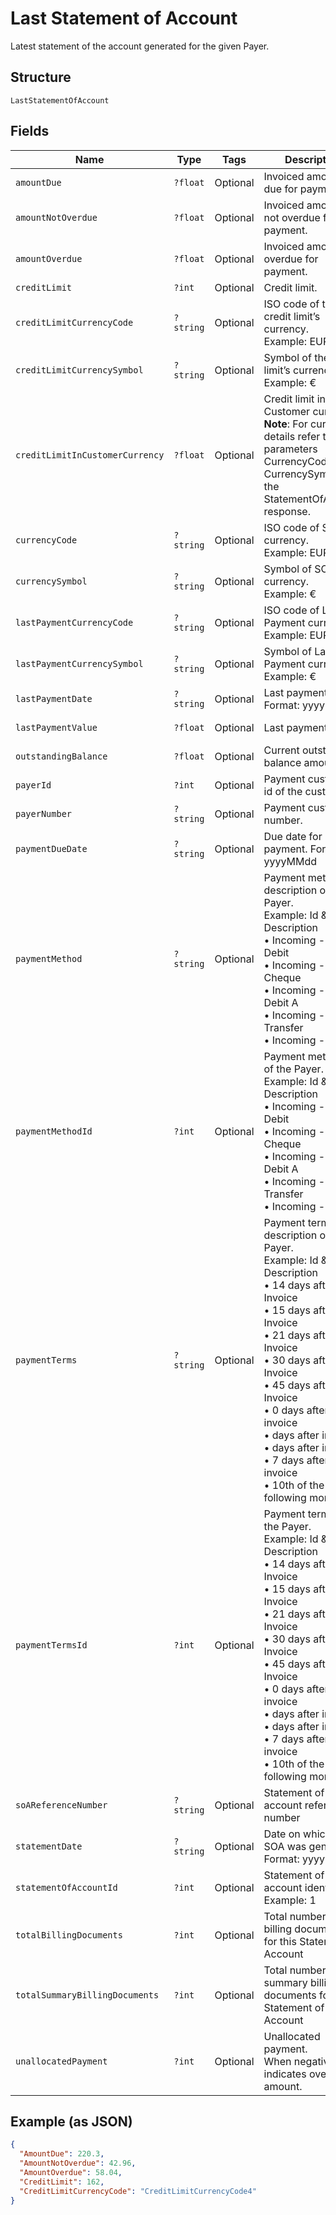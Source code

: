 
# Last Statement of Account

Latest statement of the account generated for the given Payer.

## Structure

`LastStatementOfAccount`

## Fields

| Name | Type | Tags | Description | Getter | Setter |
|  --- | --- | --- | --- | --- | --- |
| `amountDue` | `?float` | Optional | Invoiced amount and due for payment. | getAmountDue(): ?float | setAmountDue(?float amountDue): void |
| `amountNotOverdue` | `?float` | Optional | Invoiced amount and not overdue for payment. | getAmountNotOverdue(): ?float | setAmountNotOverdue(?float amountNotOverdue): void |
| `amountOverdue` | `?float` | Optional | Invoiced amount and overdue for payment. | getAmountOverdue(): ?float | setAmountOverdue(?float amountOverdue): void |
| `creditLimit` | `?int` | Optional | Credit limit. | getCreditLimit(): ?int | setCreditLimit(?int creditLimit): void |
| `creditLimitCurrencyCode` | `?string` | Optional | ISO code of the credit limit’s currency.<br>Example: EUR | getCreditLimitCurrencyCode(): ?string | setCreditLimitCurrencyCode(?string creditLimitCurrencyCode): void |
| `creditLimitCurrencySymbol` | `?string` | Optional | Symbol of the credit limit’s currency.<br>Example: € | getCreditLimitCurrencySymbol(): ?string | setCreditLimitCurrencySymbol(?string creditLimitCurrencySymbol): void |
| `creditLimitInCustomerCurrency` | `?float` | Optional | Credit limit in Customer currency.<br>**Note**: For currency details refer the parameters CurrencyCode & CurrencySymbol in the StatementOfAccount response. | getCreditLimitInCustomerCurrency(): ?float | setCreditLimitInCustomerCurrency(?float creditLimitInCustomerCurrency): void |
| `currencyCode` | `?string` | Optional | ISO code of SOA currency.<br>Example: EUR | getCurrencyCode(): ?string | setCurrencyCode(?string currencyCode): void |
| `currencySymbol` | `?string` | Optional | Symbol of SOA currency.<br>Example: € | getCurrencySymbol(): ?string | setCurrencySymbol(?string currencySymbol): void |
| `lastPaymentCurrencyCode` | `?string` | Optional | ISO code of Last Payment currency.<br>Example: EUR | getLastPaymentCurrencyCode(): ?string | setLastPaymentCurrencyCode(?string lastPaymentCurrencyCode): void |
| `lastPaymentCurrencySymbol` | `?string` | Optional | Symbol of Last Payment currency.<br>Example: € | getLastPaymentCurrencySymbol(): ?string | setLastPaymentCurrencySymbol(?string lastPaymentCurrencySymbol): void |
| `lastPaymentDate` | `?string` | Optional | Last payment date. Format: yyyyMMdd | getLastPaymentDate(): ?string | setLastPaymentDate(?string lastPaymentDate): void |
| `lastPaymentValue` | `?float` | Optional | Last payment value. | getLastPaymentValue(): ?float | setLastPaymentValue(?float lastPaymentValue): void |
| `outstandingBalance` | `?float` | Optional | Current outstanding balance amount. | getOutstandingBalance(): ?float | setOutstandingBalance(?float outstandingBalance): void |
| `payerId` | `?int` | Optional | Payment customer id of the customer. | getPayerId(): ?int | setPayerId(?int payerId): void |
| `payerNumber` | `?string` | Optional | Payment customer number. | getPayerNumber(): ?string | setPayerNumber(?string payerNumber): void |
| `paymentDueDate` | `?string` | Optional | Due date for payment. Format: yyyyMMdd | getPaymentDueDate(): ?string | setPaymentDueDate(?string paymentDueDate): void |
| `paymentMethod` | `?string` | Optional | Payment method description of the Payer.<br>Example: Id & Description<br>•    Incoming - Direct Debit<br>•    Incoming - Cheque<br>•    Incoming - Direct Debit A<br>•    Incoming - Bank Transfer<br>•    Incoming - Cash | getPaymentMethod(): ?string | setPaymentMethod(?string paymentMethod): void |
| `paymentMethodId` | `?int` | Optional | Payment method Id of the Payer.<br>Example: Id & Description<br>•    Incoming - Direct Debit<br>•    Incoming - Cheque<br>•    Incoming - Direct Debit A<br>•    Incoming - Bank Transfer<br>•    Incoming - Cash | getPaymentMethodId(): ?int | setPaymentMethodId(?int paymentMethodId): void |
| `paymentTerms` | `?string` | Optional | Payment terms description of the Payer.<br>Example: Id & Description<br>•    14 days after Invoice<br>•    15 days after Invoice<br>•    21 days after Invoice<br>•    30 days after Invoice<br>•    45 days after Invoice<br>•    0 days after invoice<br>•    days after invoice<br>•    days after invoice<br>•    7 days after invoice<br>•    10th of the following month | getPaymentTerms(): ?string | setPaymentTerms(?string paymentTerms): void |
| `paymentTermsId` | `?int` | Optional | Payment terms Id of the Payer.<br>Example: Id & Description<br>•    14 days after Invoice<br>•    15 days after Invoice<br>•    21 days after Invoice<br>•    30 days after Invoice<br>•    45 days after Invoice<br>•    0 days after invoice<br>•    days after invoice<br>•    days after invoice<br>•    7 days after invoice<br>•    10th of the following month | getPaymentTermsId(): ?int | setPaymentTermsId(?int paymentTermsId): void |
| `soAReferenceNumber` | `?string` | Optional | Statement of account reference number | getSoAReferenceNumber(): ?string | setSoAReferenceNumber(?string soAReferenceNumber): void |
| `statementDate` | `?string` | Optional | Date on which the SOA was generated.<br>Format: yyyyMMdd | getStatementDate(): ?string | setStatementDate(?string statementDate): void |
| `statementOfAccountId` | `?int` | Optional | Statement of account identifier,<br>Example: 1 | getStatementOfAccountId(): ?int | setStatementOfAccountId(?int statementOfAccountId): void |
| `totalBillingDocuments` | `?int` | Optional | Total number of billing documents for this Statement of Account | getTotalBillingDocuments(): ?int | setTotalBillingDocuments(?int totalBillingDocuments): void |
| `totalSummaryBillingDocuments` | `?int` | Optional | Total number of summary billing documents for this Statement of Account | getTotalSummaryBillingDocuments(): ?int | setTotalSummaryBillingDocuments(?int totalSummaryBillingDocuments): void |
| `unallocatedPayment` | `?int` | Optional | Unallocated payment.<br>When negative, indicates overdue amount. | getUnallocatedPayment(): ?int | setUnallocatedPayment(?int unallocatedPayment): void |

## Example (as JSON)

```json
{
  "AmountDue": 220.3,
  "AmountNotOverdue": 42.96,
  "AmountOverdue": 58.04,
  "CreditLimit": 162,
  "CreditLimitCurrencyCode": "CreditLimitCurrencyCode4"
}
```

